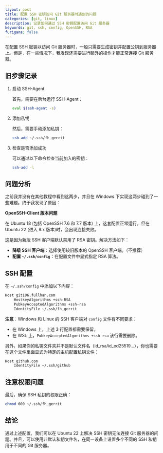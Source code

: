 ```yaml
---
layout: post
title: 配置 SSH 密钥访问 Git 服务器时遇到的问题
categories: [git, linux]
description: 记录如何通过 SSH 密钥配置访问 Git 服务器
keywords: git, ssh, config, OpenSSH, RSA
furigana: false
---
```


在配置 SSH 密钥以访问 Git 服务器时，一般只需要生成密钥并配置公钥到服务器上。但是，在一些情况下，我发现还需要进行额外的操作才能正常连接 Git 服务器。

## 旧步骤记录

1. 启动 SSH-Agent

   首先，需要在后台运行 SSH-Agent：

   ```sh
   eval $(ssh-agent -s)
   ```

2. 添加私钥

   然后，需要手动添加私钥：

   ```sh
   ssh-add ~/.ssh/fh_gerrit
   ```

3. 检查是否添加成功

   可以通过以下命令检查当前加入的密钥：

   ```sh
   ssh-add -l
   ```

## 问题分析

之前我并没有在其他教程中看到这两步，并且在 Windows 下实现这两步碰到了一些难题。终于我发现了原因：

**OpenSSH-Client 版本问题**

   在 Ubuntu 18 (包括 OpenSSH 7.6 和 7.7 版本) 上，这套配置正常运行，但在 Ubuntu 22 (进入 8.x 版本)时，会出现连接失败。

   这是因为新版 SSH 客户端默认禁用了 RSA 密钥。解决方法如下：

   - **降级 SSH 客户端**：选择使用较旧版本的 OpenSSH 客户端。（不推荐）
   - **配置 `~/.ssh/config`**：在配置文件中显式指定 RSA 算法。

## SSH 配置

在 `~/.ssh/config` 中添加以下内容：

```sh
Host git106.fullhan.com
    HostkeyAlgorithms +ssh-RSA
    PubkeyAcceptedAlgorithms +ssh-rsa
    IdentityFile ~/.ssh/fh_gerrit
```

**注意**：Windows 和 Linux 的 SSH 客户端对 `config` 文件有不同要求：

- 在 Windows 上，上述 3 行配置都需要保留。
- 在 WSL 上，`PubkeyAcceptedAlgorithms +ssh-rsa` 该行需要删除。

另外，如果你的私钥文件夹并不是默认文件名（id_rsa/id_ed25519...），你也需要在这个文件里面显式为特定的主机配置私钥文件：

```sh
Host github.com
    IdentityFile ~/.ssh/github
```

## 注意权限问题

最后，确保 SSH 私钥的权限正确：

```sh
chmod 600 ~/.ssh/fh_gerrit
```

## 结论

通过上述配置，我们可以在 Ubuntu 22 上解决 SSH 密钥无法连接 Git 服务器的问题。并且，可以使用非默认私钥文件名，在同一设备上设置多个不同的 SSH 私钥用于不同的 Git 服务器。
